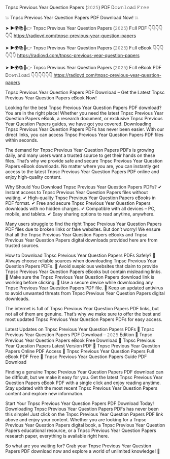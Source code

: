 Tnpsc Previous Year Question Papers (𝟸𝟶𝟸𝟻) PDF D𝚘𝚠𝚗𝚕𝚘a𝚍 𝙵𝚛𝚎𝚎

💥 Tnpsc Previous Year Question Papers PDF Download Now! 💥

➤ ►🌍📚📱👉 Tnpsc Previous Year Question Papers (𝟸𝟶𝟸𝟻) F𝚞ll PDF 👇👇👇👇👇👇
https://radiovd.com/tnpsc-previous-year-question-papers

➤ ►🌍📚📱👉 Tnpsc Previous Year Question Papers (𝟸𝟶𝟸𝟻) F𝚞ll eBook 👇👇👇👇👇👇
https://radiovd.com/tnpsc-previous-year-question-papers

➤ ►🌍📚📱👉 Tnpsc Previous Year Question Papers (𝟸𝟶𝟸𝟻) F𝚞ll eBook PDF D𝚘𝚠𝚗𝚕𝚘a𝚍 👇👇👇👇👇👇
https://radiovd.com/tnpsc-previous-year-question-papers

Tnpsc Previous Year Question Papers PDF Download – Get the Latest Tnpsc Previous Year Question Papers eBook Now!

Looking for the best Tnpsc Previous Year Question Papers PDF download? You are in the right place! Whether you need the latest Tnpsc Previous Year Question Papers eBook, a research document, or exclusive Tnpsc Previous Year Question Papers guides, we have got you covered. Downloading Tnpsc Previous Year Question Papers PDFs has never been easier. With our direct links, you can access Tnpsc Previous Year Question Papers PDF files within seconds.

The demand for Tnpsc Previous Year Question Papers PDFs is growing daily, and many users want a trusted source to get their hands on these files. That’s why we provide safe and secure Tnpsc Previous Year Question Papers eBook downloads. No matter where you are, you can instantly get access to the latest Tnpsc Previous Year Question Papers PDF online and enjoy high-quality content.

Why Should You Download Tnpsc Previous Year Question Papers PDFs?
✔ Instant access to Tnpsc Previous Year Question Papers files without waiting.
✔ High-quality Tnpsc Previous Year Question Papers eBooks in PDF format.
✔ Free and secure Tnpsc Previous Year Question Papers downloads with no hidden charges.
✔ Compatible with all devices – PC, mobile, and tablets.
✔ Easy sharing options to read anytime, anywhere.

Many users struggle to find the right Tnpsc Previous Year Question Papers PDF files due to broken links or fake websites. But don’t worry! We ensure that all the Tnpsc Previous Year Question Papers eBooks and Tnpsc Previous Year Question Papers digital downloads provided here are from trusted sources.

How to Download Tnpsc Previous Year Question Papers PDFs Safely?
📌 Always choose reliable sources when downloading Tnpsc Previous Year Question Papers PDFs.
📌 Avoid suspicious websites that claim to provide Tnpsc Previous Year Question Papers eBooks but contain misleading links.
📌 Make sure the Tnpsc Previous Year Question Papers download link is working before clicking.
📌 Use a secure device while downloading any Tnpsc Previous Year Question Papers PDF file.
📌 Keep an updated antivirus to avoid unwanted threats from Tnpsc Previous Year Question Papers digital downloads.

The internet is full of Tnpsc Previous Year Question Papers PDF links, but not all of them are genuine. That’s why we make sure to offer the best and most updated Tnpsc Previous Year Question Papers PDFs for easy access.

Latest Updates on Tnpsc Previous Year Question Papers PDFs
🔹 Tnpsc Previous Year Question Papers PDF Download – 𝟸𝟶𝟸𝟻 Edition
🔹 Tnpsc Previous Year Question Papers eBook Free Download
🔹 Tnpsc Previous Year Question Papers Latest Version PDF
🔹 Tnpsc Previous Year Question Papers Online PDF Access
🔹 Tnpsc Previous Year Question Papers Full eBook PDF Free
🔹 Tnpsc Previous Year Question Papers Guide PDF Download

Finding a genuine Tnpsc Previous Year Question Papers PDF download can be difficult, but we make it easy for you. Get the latest Tnpsc Previous Year Question Papers eBook PDF with a single click and enjoy reading anytime. Stay updated with the most recent Tnpsc Previous Year Question Papers content and explore new information.

Start Your Tnpsc Previous Year Question Papers PDF Download Today!
Downloading Tnpsc Previous Year Question Papers PDFs has never been this simple! Just click on the Tnpsc Previous Year Question Papers PDF link above and enjoy your content. Whether you are looking for a Tnpsc Previous Year Question Papers digital book, a Tnpsc Previous Year Question Papers educational resource, or a Tnpsc Previous Year Question Papers research paper, everything is available right here.

So what are you waiting for? Grab your Tnpsc Previous Year Question Papers PDF download now and explore a world of unlimited knowledge! 🚀